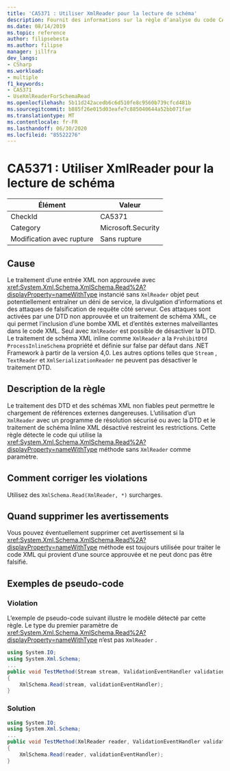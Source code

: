 ```yaml
---
title: 'CA5371 : Utiliser XmlReader pour la lecture de schéma'
description: Fournit des informations sur la règle d’analyse du code CA5371, notamment les causes, comment corriger les violations et quand la supprimer.
ms.date: 08/14/2019
ms.topic: reference
author: filipsebesta
ms.author: filipse
manager: jillfra
dev_langs:
- CSharp
ms.workload:
- multiple
f1_keywords:
- CA5371
- UseXmlReaderForSchemaRead
ms.openlocfilehash: 5b11d242acedb6c6d510fe8c9560b739cfcd481b
ms.sourcegitcommit: b885f26e015d03eafe7c885040644a52bb071fae
ms.translationtype: MT
ms.contentlocale: fr-FR
ms.lasthandoff: 06/30/2020
ms.locfileid: "85522276"
---
```

# <a name="ca5371-use-xmlreader-for-schema-read"></a>CA5371 : Utiliser XmlReader pour la lecture de schéma

|Élément|Valeur|
|-|-|
|CheckId|CA5371|
|Category|Microsoft.Security|
|Modification avec rupture|Sans rupture|

## <a name="cause"></a>Cause

Le traitement d’une entrée XML non approuvée avec <xref:System.Xml.Schema.XmlSchema.Read%2A?displayProperty=nameWithType> instancié sans `XmlReader` objet peut potentiellement entraîner un déni de service, la divulgation d’informations et des attaques de falsification de requête côté serveur. Ces attaques sont activées par une DTD non approuvée et un traitement de schéma XML, ce qui permet l’inclusion d’une bombe XML et d’entités externes malveillantes dans le code XML. Seul avec `XmlReader` est possible de désactiver la DTD. Le traitement de schéma XML inline comme `XmlReader` a la `ProhibitDtd` `ProcessInlineSchema` propriété et définie sur false par défaut dans .NET Framework à partir de la version 4,0. Les autres options telles que `Stream` , `TextReader` et `XmlSerializationReader` ne peuvent pas désactiver le traitement DTD.

## <a name="rule-description"></a>Description de la règle

Le traitement des DTD et des schémas XML non fiables peut permettre le chargement de références externes dangereuses. L’utilisation d’un `XmlReader` avec un programme de résolution sécurisé ou avec la DTD et le traitement de schéma Inline XML désactivé restreint les restrictions. Cette règle détecte le code qui utilise la <xref:System.Xml.Schema.XmlSchema.Read%2A?displayProperty=nameWithType> méthode sans `XmlReader` comme paramètre.

## <a name="how-to-fix-violations"></a>Comment corriger les violations

Utilisez des `XmlSchema.Read(XmlReader, *)` surcharges.

## <a name="when-to-suppress-warnings"></a>Quand supprimer les avertissements

Vous pouvez éventuellement supprimer cet avertissement si la <xref:System.Xml.Schema.XmlSchema.Read%2A?displayProperty=nameWithType> méthode est toujours utilisée pour traiter le code XML qui provient d’une source approuvée et ne peut donc pas être falsifié.

## <a name="pseudo-code-examples"></a>Exemples de pseudo-code

### <a name="violation"></a>Violation

L’exemple de pseudo-code suivant illustre le modèle détecté par cette règle.
Le type du premier paramètre de <xref:System.Xml.Schema.XmlSchema.Read%2A?displayProperty=nameWithType> n’est pas `XmlReader` .

```csharp
using System.IO;
using System.Xml.Schema;
...
public void TestMethod(Stream stream, ValidationEventHandler validationEventHandler)
{
    XmlSchema.Read(stream, validationEventHandler);
}
```

### <a name="solution"></a>Solution

```csharp
using System.IO;
using System.Xml.Schema;
...
public void TestMethod(XmlReader reader, ValidationEventHandler validationEventHandler)
{
    XmlSchema.Read(reader, validationEventHandler);
}
```
